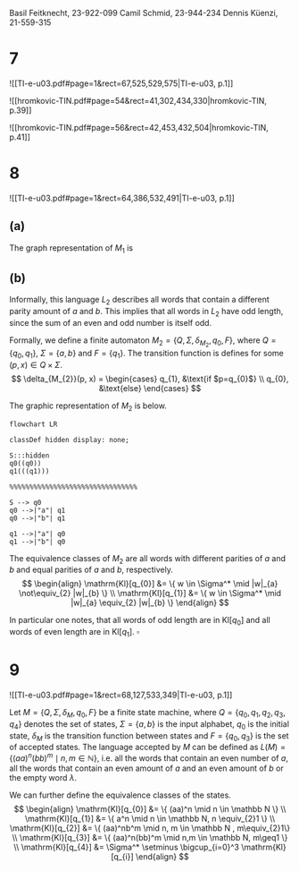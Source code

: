 
Basil Feitknecht, 23-922-099
Camil Schmid, 23-944-234
Dennis Küenzi, 21-559-315

# 7
![[TI-e-u03.pdf#page=1&rect=67,525,529,575|TI-e-u03, p.1]]


![[hromkovic-TIN.pdf#page=54&rect=41,302,434,330|hromkovic-TIN, p.39]]


![[hromkovic-TIN.pdf#page=56&rect=42,453,432,504|hromkovic-TIN, p.41]]



# 8
![[TI-e-u03.pdf#page=1&rect=64,386,532,491|TI-e-u03, p.1]]


## (a)

The graph representation of $M_{1}$ is

## (b)

Informally, this language $L_{2}$ describes all words that contain a different parity amount of $a$ and $b$. This implies that all words in $L_{2}$ have odd length, since the sum of an even and odd number is itself odd.

Formally, we define a finite automaton $M_{2} = \{ Q, \Sigma, \delta_{M_{2}}, q_{0}, F \}$, where $Q=\{ q_{0}, q_{1} \}$, $\Sigma=\{ a, b \}$ and $F=\{ q_{1} \}$. The transition function is defines for some $(p, x) \in Q \times \Sigma$.
$$
\delta_{M_{2}}(p, x) = \begin{cases}
q_{1}, &\text{if $p=q_{0}$} \\
q_{0}, &\text{else}
\end{cases}
$$

The graphic representation of $M_{2}$ is below.
```mermaid
flowchart LR

classDef hidden display: none;

S:::hidden
q0((q0))
q1(((q1)))

%%%%%%%%%%%%%%%%%%%%%%%%%%%%%%%%

S --> q0
q0 -->|"a"| q1
q0 -->|"b"| q1

q1 -->|"a"| q0
q1 -->|"b"| q0
```

The equivalence classes of $M_{2}$ are all words with different parities of $a$ and $b$ and equal parities of $a$ and $b$, respectively.
$$
\begin{align}
\mathrm{Kl}[q_{0}] &= \{ w \in \Sigma^* \mid |w|_{a} \not\equiv_{2} |w|_{b} \} \\
\mathrm{Kl}[q_{1}] &= \{ w \in \Sigma^* \mid |w|_{a} \equiv_{2} |w|_{b}  \}
\end{align}
$$

In particular one notes, that all words of odd length are in $\mathrm{Kl}[q_{0}]$ and all words of even length are in $\mathrm{Kl}[q_{1}]$.
$\square$


# 9
![[TI-e-u03.pdf#page=1&rect=68,127,533,349|TI-e-u03, p.1]]


Let $M = \{ Q, \Sigma, \delta_{M}, q_{0}, F \}$ be a finite state machine, where  $Q=\{ q_{0}, q_{1}, q_{2}, q_{3}, q_{4}  \}$ denotes the set of states, $\Sigma=\{ a, b \}$ is the input alphabet, $q_{0}$ is the initial state, $\delta_{M}$ is the transition function between states and $F=\{ q_{0}, q_{3} \}$ is the set of accepted states. The language accepted by $M$ can be defined as $L(M) = \{ (aa)^n(bb)^m \mid n,m \in \mathbb N  \}$, i.e. all the words that contain an even number of $a$, all the words that contain an even amount of $a$ and an even amount of $b$ or the empty word $\lambda$.

We can further define the equivalence classes of the states.
$$
\begin{align}
\mathrm{Kl}[q_{0}] &= \{ (aa)^n \mid n \in \mathbb N \} \\
\mathrm{Kl}[q_{1}] &= \{ a^n \mid n \in \mathbb N, n \equiv_{2}1 \} \\
\mathrm{Kl}[q_{2}] &= \{ (aa)^nb^m \mid n, m \in \mathbb N , m\equiv_{2}1\} \\
\mathrm{Kl}[q_{3}] &= \{ (aa)^n(bb)^m \mid n,m \in \mathbb N, m\geq1 \} \\
\mathrm{Kl}[q_{4}] &= \Sigma^* \setminus \bigcup_{i=0}^3 \mathrm{Kl}[q_{i}]
\end{align}
$$








